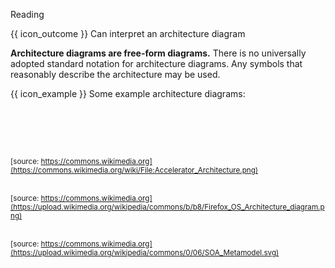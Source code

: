 <span id="title">Reading</span>

<span id="prereqs"><panel src="../../introduction/what/unit-inElsewhere-asFlat.md" boilerplate header="%%{{ icon_prereq }} Design → Architecture → Introduction → What%%" popup-url="{{ baseUrl }}/architecture/introduction/what" /></span>

<span id="outcomes">{{ icon_outcome }} Can interpret an architecture diagram</span>

<div id="body">

**Architecture diagrams are free-form diagrams.** There is no universally adopted standard notation for architecture diagrams. Any symbols that reasonably describe the architecture may be used.

<div v-closeable alt="architecture diagram examples" id="architecture-diagram-examples">

<box>

{{ icon_example }} Some example architecture diagrams:

<tabs>
  <tab header="TEAMMATES">

<pic eager src="https://teammates.github.io/teammates/diagrams/highlevelArchitecture.png" width="700"/><br>

  </tab>
  <tab header="se-edu/addressbook-level3" class="d-print-none">

<pic eager src="https://se-education.org/addressbook-level3/images/ArchitectureDiagram.png" width="300"/><br>

  </tab>
  <tab header="Example 1" class="d-print-none">

<pic eager src="https://upload.wikimedia.org/wikipedia/commons/5/5f/Accelerator_Architecture.png" width="700"/><br>
<sub>[source: https://commons.wikimedia.org](https://commons.wikimedia.org/wiki/File:Accelerator_Architecture.png)</sub>

  </tab>
  <tab header="Example 2" class="d-print-none">

<pic eager src="https://upload.wikimedia.org/wikipedia/commons/b/b8/Firefox_OS_Architecture_diagram.png" width="700"/><br>
<sub>[source: https://commons.wikimedia.org](https://upload.wikimedia.org/wikipedia/commons/b/b8/Firefox_OS_Architecture_diagram.png)</sub>

  </tab>
  <tab header="Example 3" class="d-print-none">

<pic eager src="https://upload.wikimedia.org/wikipedia/commons/0/06/SOA_Metamodel.svg" width="700"/><br>
<sub>[source: https://commons.wikimedia.org](https://upload.wikimedia.org/wikipedia/commons/0/06/SOA_Metamodel.svg)</sub>

  </tab>
</tabs>

</box>

</div>

</div>

<div id="extras">
</div>
